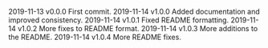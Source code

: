 2019-11-13 v0.0.0 First commit.
2019-11-14 v1.0.0 Added documentation and improved consistency.
2019-11-14 v1.0.1 Fixed README formatting.
2019-11-14 v1.0.2 More fixes to README format.
2019-11-14 v1.0.3 More additions to the README.
2019-11-14 v1.0.4 More README fixes.
